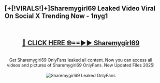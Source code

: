 <h2>[+[!VIRALS!]+]Sharemygirl69 Leaked Video Viral On Social X Trending Now - 1nyg1</h2>
<br>
<div align="center">
<h2><a href="https://libra.edu.pl?Sharemygirl69" rel="nofollow">🔴 CLICK HERE 🌐==►► Sharemygirl69</a></h2>
<br>
Get Sharemygirl69 OnlyFans leaked all content. Now you can access all videos and pictures of Sharemygirl69 OnlyFans. New Updated Files 2025!
<br>
<br>
<a href="https://libra.edu.pl?Sharemygirl69" rel="nofollow" data-target="animated-image.originalLink"><img src="https://i.ibb.co.com/WyWwxjT/player-gif2.gif" alt="Sharemygirl69 Leaked OnlyFans" style="max-width: 100%; display: inline-block;" data-target="animated-image.originalImage"></a>
</div>
<br>